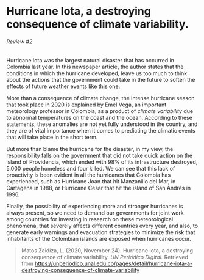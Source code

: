 # Hurricane Iota, a destroying consequence of climate variability.
###### Review #2

Hurricane Iota was the largest natural disaster that has occurred in Colombia last year. 
In this newspaper article, the author states that the conditions in which the hurricane 
developed, leave us too much to think about the actions that the government could take 
in the future to soften the effects of future weather events like this one.

More than a consequence of climate change, the intense hurricane season that took place in 2020
is explained by Emel Vega, an important meteorology professor in Colombia, as a product of *climate 
variability* due to abnormal temperatures on the coast and the ocean. According to these statements,
these anomalies are not yet fully understood in the country, and they are of vital importance when
it comes to predicting the climatic events that will take place in the short term.

But more than blame the hurricane for the disaster, in my view, the responsibility falls on the 
government that did not take quick action on the island of Providencia, which ended with 98% of 
its infrastructure destroyed, 5.000 people homeless and four killed. We can see that this lack of 
proactivity is been evident in all the hurricanes that Colombia has experienced, such as Hurricane
Joan that hit Manzanillo del Mar, in Cartagena in 1988, or Hurricane Cesar that hit the island of
San Andrés in 1996.

Finally, the possibility of experiencing more and stronger hurricanes is always present, so we need
to demand our governments for joint work among countries for investing in research on these
meteorological phenomena, that severely affects different countries every year, and also, to
generate early warnings and evacuation strategies to minimize the risk that inhabitants of 
the Colombian islands are exposed when hurricanes occur.

> Matos Zaidiza, L. (2020, November 24). Hurricane Iota, a destroying consequence of climate 
> variability. *UN Periódico Digital.* Retrieved from
>  https://unperiodico.unal.edu.co/pages/detail/hurricane-iota-a-destroying-consequence-of-climate-variability
